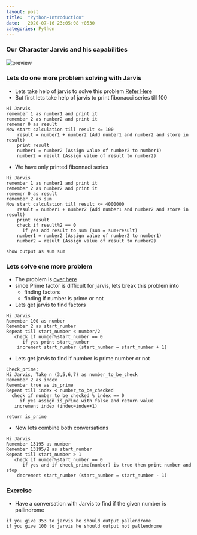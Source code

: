 ```yaml
---
layout: post
title:  "Python-Introduction"
date:   2020-07-16 23:05:08 +0530
categories: Python
---
```

### Our Character Jarvis and his capabilities
![preview](../../../../assets/python04.png)

### Lets do one more problem solving with Jarvis
* Lets take help of jarvis to solve this problem [Refer Here](https://projecteuler.net/problem=2)
* But first lets take help of jarvis to print fibonacci series till 100
```
Hi Jarvis
remember 1 as number1 and print it
remember 2 as number2 and print it
rememer 0 as result 
Now start calculation till result <= 100
    result = number1 + number2 (Add number1 and number2 and store in result)
    print result
    number1 = number2 (Assign value of number2 to number1)
    number2 = result (Assign value of result to number2)
```

* We have only printed fibonnaci series
```
Hi Jarvis
remember 1 as number1 and print it
remember 2 as number2 and print it
rememer 0 as result 
remember 2 as sum
Now start calculation till result <= 4000000
    result = number1 + number2 (Add number1 and number2 and store in result)
    print result
    check if result%2 == 0 
      if yes add result to sum (sum = sum+result)
    number1 = number2 (Assign value of number2 to number1)
    number2 = result (Assign value of result to number2)

show output as sum sum
```
### Lets solve one more problem
* The problem is [over here](https://projecteuler.net/problem=3)
* since Prime factor is difficult for jarvis, lets break this problem into
  * finding factors
  * finding if number is prime or not
* Lets get jarvis to find factors
```
Hi Jarvis
Remember 100 as number
Remember 2 as start_number
Repeat till start_number < number/2
   check if number%start_number == 0
      if yes print start_number
    increment start_number (start_number = start_number + 1)
```

* Lets get jarvis to find if number is prime number or not
```
Check_prime:
Hi Jarvis, Take n (3,5,6,7) as number_to_be_check
Remember 2 as index
Remember true as is_prime
Repeat till index < number_to_be_checked
  check if number_to_be_checked % index == 0
     if yes assign is_prime with false and return value
   increment index (index=index+1)

return is_prime
```

* Now lets combine both conversations
```
Hi Jarvis
Remember 13195 as number
Remember 13195/2 as start_number
Repeat till start_number > 1
   check if number%start_number == 0
      if yes and if check_prime(number) is true then print number and stop
    decrement start_number (start_number = start_number - 1)
```

### Exercise
* Have a conversation with Jarvis to find if the given number is pallindrome
```
if you give 353 to jarvis he should output pallendrome
if you give 100 to jarvis he should output not pallendrome
```